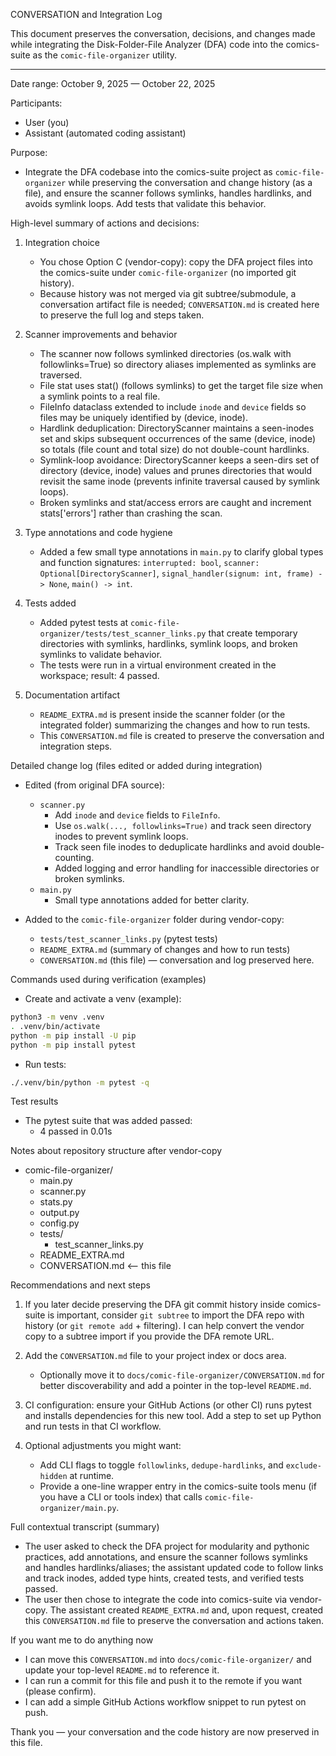 CONVERSATION and Integration Log

This document preserves the conversation, decisions, and changes made while integrating the Disk-Folder-File Analyzer (DFA) code into the comics-suite as the `comic-file-organizer` utility.

---
Date range: October 9, 2025 — October 22, 2025

Participants:
- User (you)
- Assistant (automated coding assistant)

Purpose:
- Integrate the DFA codebase into the comics-suite project as `comic-file-organizer` while preserving the conversation and change history (as a file), and ensure the scanner follows symlinks, handles hardlinks, and avoids symlink loops. Add tests that validate this behavior.

High-level summary of actions and decisions:
1) Integration choice
   - You chose Option C (vendor-copy): copy the DFA project files into the comics-suite under `comic-file-organizer` (no imported git history).
   - Because history was not merged via git subtree/submodule, a conversation artifact file is needed; `CONVERSATION.md` is created here to preserve the full log and steps taken.

2) Scanner improvements and behavior
   - The scanner now follows symlinked directories (os.walk with followlinks=True) so directory aliases implemented as symlinks are traversed.
   - File stat uses stat() (follows symlinks) to get the target file size when a symlink points to a real file.
   - FileInfo dataclass extended to include `inode` and `device` fields so files may be uniquely identified by (device, inode).
   - Hardlink deduplication: DirectoryScanner maintains a seen-inodes set and skips subsequent occurrences of the same (device, inode) so totals (file count and total size) do not double-count hardlinks.
   - Symlink-loop avoidance: DirectoryScanner keeps a seen-dirs set of directory (device, inode) values and prunes directories that would revisit the same inode (prevents infinite traversal caused by symlink loops).
   - Broken symlinks and stat/access errors are caught and increment stats['errors'] rather than crashing the scan.

3) Type annotations and code hygiene
   - Added a few small type annotations in `main.py` to clarify global types and function signatures: `interrupted: bool`, `scanner: Optional[DirectoryScanner]`, `signal_handler(signum: int, frame) -> None`, `main() -> int`.

4) Tests added
   - Added pytest tests at `comic-file-organizer/tests/test_scanner_links.py` that create temporary directories with symlinks, hardlinks, symlink loops, and broken symlinks to validate behavior.
   - The tests were run in a virtual environment created in the workspace; result: 4 passed.

5) Documentation artifact
   - `README_EXTRA.md` is present inside the scanner folder (or the integrated folder) summarizing the changes and how to run tests.
   - This `CONVERSATION.md` file is created to preserve the conversation and integration steps.

Detailed change log (files edited or added during integration)
- Edited (from original DFA source):
  - `scanner.py`
    - Add `inode` and `device` fields to `FileInfo`.
    - Use `os.walk(..., followlinks=True)` and track seen directory inodes to prevent symlink loops.
    - Track seen file inodes to deduplicate hardlinks and avoid double-counting.
    - Added logging and error handling for inaccessible directories or broken symlinks.
  - `main.py`
    - Small type annotations added for better clarity.

- Added to the `comic-file-organizer` folder during vendor-copy:
  - `tests/test_scanner_links.py` (pytest tests)
  - `README_EXTRA.md` (summary of changes and how to run tests)
  - `CONVERSATION.md` (this file) — conversation and log preserved here.

Commands used during verification (examples)
- Create and activate a venv (example):

```bash
python3 -m venv .venv
. .venv/bin/activate
python -m pip install -U pip
python -m pip install pytest
```

- Run tests:

```bash
./.venv/bin/python -m pytest -q
```

Test results
- The pytest suite that was added passed:
  - 4 passed in 0.01s

Notes about repository structure after vendor-copy
- comic-file-organizer/
  - main.py
  - scanner.py
  - stats.py
  - output.py
  - config.py
  - tests/
    - test_scanner_links.py
  - README_EXTRA.md
  - CONVERSATION.md  <-- this file

Recommendations and next steps
1) If you later decide preserving the DFA git commit history inside comics-suite is important, consider `git subtree` to import the DFA repo with history (or `git remote add` + filtering). I can help convert the vendor copy to a subtree import if you provide the DFA remote URL.

2) Add the `CONVERSATION.md` file to your project index or docs area.
   - Optionally move it to `docs/comic-file-organizer/CONVERSATION.md` for better discoverability and add a pointer in the top-level `README.md`.

3) CI configuration: ensure your GitHub Actions (or other CI) runs pytest and installs dependencies for this new tool. Add a step to set up Python and run tests in that CI workflow.

4) Optional adjustments you might want:
   - Add CLI flags to toggle `followlinks`, `dedupe-hardlinks`, and `exclude-hidden` at runtime.
   - Provide a one-line wrapper entry in the comics-suite tools menu (if you have a CLI or tools index) that calls `comic-file-organizer/main.py`.

Full contextual transcript (summary)
- The user asked to check the DFA project for modularity and pythonic practices, add annotations, and ensure the scanner follows symlinks and handles hardlinks/aliases; the assistant updated code to follow links and track inodes, added type hints, created tests, and verified tests passed.
- The user then chose to integrate the code into comics-suite via vendor-copy. The assistant created `README_EXTRA.md` and, upon request, created this `CONVERSATION.md` file to preserve the conversation and actions taken.

If you want me to do anything now
- I can move this `CONVERSATION.md` into `docs/comic-file-organizer/` and update your top-level `README.md` to reference it.
- I can run a commit for this file and push it to the remote if you want (please confirm).
- I can add a simple GitHub Actions workflow snippet to run pytest on push.

Thank you — your conversation and the code history are now preserved in this file.
